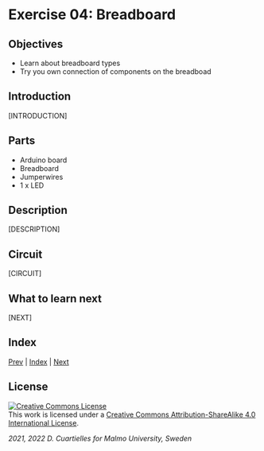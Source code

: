 # Exercise 04: Breadboard

## Objectives

* Learn about breadboard types
* Try you own connection of components on the breadboad


## Introduction

[INTRODUCTION]

## Parts

* Arduino board
* Breadboard
* Jumperwires
* 1 x LED






## Description

[DESCRIPTION]

## Circuit

[CIRCUIT]





## What to learn next

[NEXT]

## Index

[Prev](../03-Introduction_to_prototyping/03-Introduction_to_prototyping.md) |  [Index](../course_index.md) |  [Next](../05-Jumperwires/05-Jumperwires.md)

## License

<a rel="license" href="http://creativecommons.org/licenses/by-sa/4.0/"><img alt="Creative Commons License" style="border-width:0" src="https://i.creativecommons.org/l/by-sa/4.0/80x15.png" /></a><br />This work is licensed under a <a rel="license" href="http://creativecommons.org/licenses/by-sa/4.0/">Creative Commons Attribution-ShareAlike 4.0 International License</a>.

*2021, 2022 D. Cuartielles for Malmo University, Sweden*
